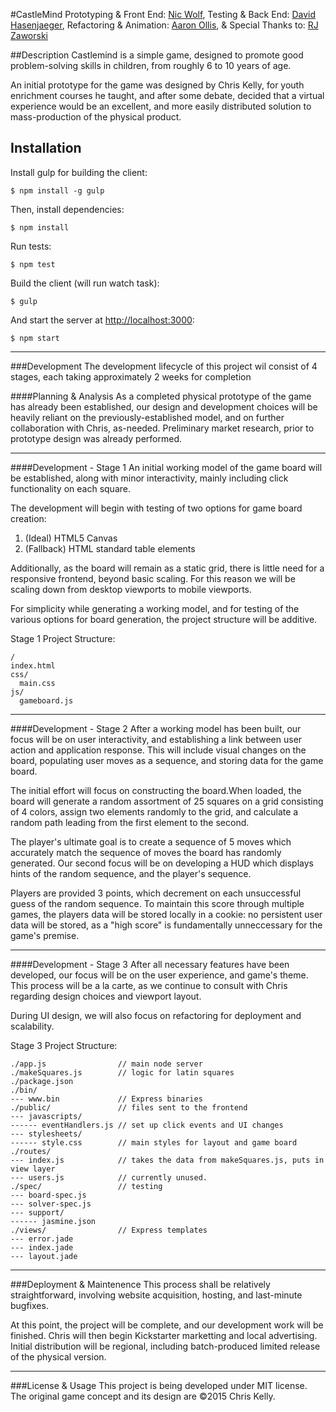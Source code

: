#CastleMind
Prototyping & Front End: [Nic Wolf](https://github.com/Nic-Wolf),
Testing & Back End: [David Hasenjaeger](https://github.com/GerryFudd),
Refactoring & Animation: [Aaron Ollis](https://github.com/aollis),
& Special Thanks to:
[RJ Zaworski](https://github.com/rjz)

##Description
Castlemind is a simple game, designed to promote good problem-solving skills in children, from roughly 6 to 10 years of age.

An initial prototype for the game was designed by Chris Kelly, for youth enrichment courses he taught, and after some debate, decided that a virtual experience would be an excellent, and more easily distributed solution to mass-production of the physical product.

## Installation

Install gulp for building the client:

    $ npm install -g gulp

Then, install dependencies:

    $ npm install

Run tests:

    $ npm test

Build the client (will run watch task):

    $ gulp

And start the server at [http://localhost:3000](http://localhost:3000):

    $ npm start

---
###Development
The development lifecycle of this project wil consist of 4 stages, each taking approximately 2 weeks for completion

####Planning & Analysis
As a completed physical prototype of the game has already been established, our design and development choices will be heavily reliant on the previously-established model, and on further collaboration with Chris, as-needed.
Preliminary market research, prior to prototype design was already performed.

---
####Development - Stage 1
An initial working model of the game board will be established, along with minor interactivity, mainly including click functionality on each square.

The development will begin with testing of two options for game board creation:

1. (Ideal) HTML5 Canvas
2. (Fallback) HTML standard table elements

Additionally, as the board will remain as a static grid, there is little need for a responsive frontend, beyond basic scaling. For this reason we will be scaling down from desktop viewports to mobile viewports.

For simplicity while generating a working model, and for testing of the various options for board generation, the project structure will be additive.

Stage 1 Project Structure:
```
/
index.html
css/
  main.css
js/
  gameboard.js
```

---
####Development - Stage 2
After a working model has been built, our focus will be on user interactivity, and establishing a link between user action and application response. This will include visual changes on the board, populating user moves as a sequence, and storing data for the game board.

The initial effort will focus on constructing the board.When loaded, the board will generate a random assortment of 25 squares on a grid consisting of 4 colors, assign two elements randomly to the grid, and calculate a random path leading from the first element to the second.

The player's ultimate goal is to create a sequence of 5 moves which accurately match the sequence of moves the board has randomly generated. Our second focus will be on developing a HUD which displays hints of the random sequence, and the player's sequence.

Players are provided 3 points, which decrement on each unsuccessful guess of the random sequence. To maintain this score through multiple games, the players data will be stored locally in a cookie: no persistent user data will be stored, as a "high score" is fundamentally unneccessary for the game's premise.

---
####Development - Stage 3
After all necessary features have been developed, our focus will be on the user experience, and game's theme. This process will be a la carte, as we continue to consult with Chris regarding design choices and viewport layout.

During UI design, we will also focus on refactoring for deployment and scalability.

Stage 3 Project Structure:
```
./app.js                // main node server
./makeSquares.js        // logic for latin squares
./package.json
./bin/ 
--- www.bin             // Express binaries
./public/               // files sent to the frontend
--- javascripts/
------ eventHandlers.js // set up click events and UI changes
--- stylesheets/
------ style.css        // main styles for layout and game board
./routes/
--- index.js            // takes the data from makeSquares.js, puts in view layer
--- users.js            // currently unused.
./spec/                 // testing
--- board-spec.js
--- solver-spec.js
--- support/
------ jasmine.json
./views/                // Express templates
--- error.jade
--- index.jade
--- layout.jade

````

---
###Deployment & Maintenence
This process shall be relatively straightforward, involving website acquisition, hosting, and last-minute bugfixes.

At this point, the project will be complete, and our development work will be finished. Chris will then begin Kickstarter marketting and local advertising. Initial distribution will be regional, including batch-produced limited release of the physical version.

---
###License & Usage
This project is being developed under MIT license.
The original game concept and its design are &copy;2015 Chris Kelly.
